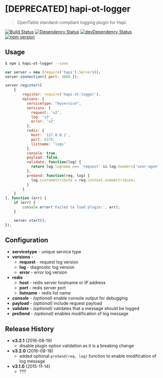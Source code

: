 # [DEPRECATED] hapi-ot-logger
> OpenTable standard-compliant logging plugin for Hapi.

[![Build Status](https://travis-ci.org/opentable/hapi-ot-logger.svg?branch=master)](https://travis-ci.org/opentable/hapi-ot-logger)
[![Dependency Status](https://david-dm.org/opentable/hapi-ot-logger.svg)](https://david-dm.org/opentable/hapi-ot-logger)
[![devDependency Status](https://david-dm.org/opentable/hapi-ot-logger/dev-status.svg)](https://david-dm.org/opentable/hapi-ot-logger#info=devDependencies)
[![npm version](https://badge.fury.io/js/hapi-ot-logger.svg)](https://badge.fury.io/js/hapi-ot-logger)

## Usage
```bash
$ npm i hapi-ot-logger --save
```

```javascript
var server = new (require('hapi').Server)();
server.connection({ port: 3000 });

server.register([
    {
        register: require('hapi-ot-logger'),
        options: {
          servicetype: "myservice",
          versions: {
            request: 'v2',
            log: 'v3',
            error: 'v2'
          },
          redis: {
            host: '127.0.0.1',
            port: 6379,
            listname: 'logs'
          },
          console: true,
          payload: false,
          validate: function(log) {
            return log.logname === 'request' && log.headers['user-agent'] !== 'noisy-spider';
          },
          preSend: function(req, log) {
            log.customAttribute = req.context.someAttribute;
          }
        }
    }
], function (err) {
    if (err) {
        console.error('Failed to load plugin:', err);
    }

    server.start();
});
```

## Configuration
- **servicetype** - unique service type
- **versions** -  
    - **request** - request log version
    - **log** - diagnostic log version
    - **error** - error log version
- **redis**
    - **host** - redis server hostname or IP address
    - **port** - redis server port
    - **listname** - redis list name
- **console** - *(optional)* enable console output for debugging
- **payload** - *(optional)* include request payload
- **validate** - *(optional)* validates that a message should be logged
- **preSend** - *(optional)* enables modification of log message

## Release History
- **v3.2.1** (2016-08-19)
    - disable plugin option validation as it is a breaking change
- **v3.2.0** (2016-08-18)
    - added optional `preSend(req, log)` function to enable modification of log message
- **v3.1.0** (2015-11-14)
    - ???
